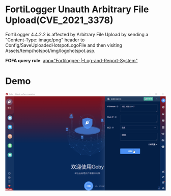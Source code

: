 # FortiLogger Unauth Arbitrary File Upload(CVE_2021_3378)

FortiLogger 4.4.2.2 is affected by Arbitrary File Upload by sending a \"Content-Type: image/png\" header to Config/SaveUploadedHotspotLogoFile and then visiting Assets/temp/hotspot/img/logohotspot.asp.

**FOFA query rule**: [app="Fortilogger-|-Log-and-Report-System"](https://fofa.so/result?qbase64=YXBwPSJGb3J0aWxvZ2dlci18LUxvZy1hbmQtUmVwb3J0LVN5c3RlbSI%3D)

# Demo

![](CVE_2021_3378.gif)